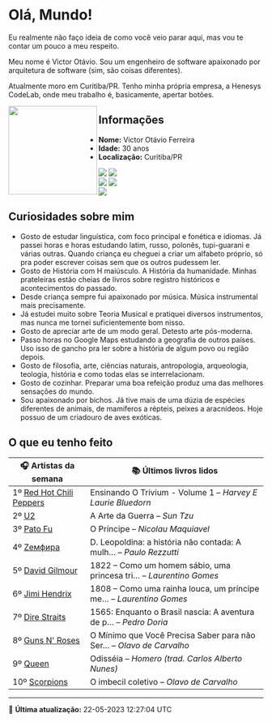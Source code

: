 # Olá, Mundo!

Eu realmente não faço ideia de como você veio parar aqui, mas vou te contar um pouco a meu respeito.

Meu nome é Victor Otávio. Sou um engenheiro de software apaixonado por arquitetura de software (sim, são coisas diferentes).

Atualmente moro em Curitiba/PR. Tenho minha própria empresa, a Henesys CodeLab, onde meu trabalho é, basicamente, apertar botões.

<img align="left" src="https://github.com/vctrtvfrrr/vctrtvfrrr/raw/master/octocat.png" alt="" width="175" />

## Informações

- **Nome:** Victor Otávio Ferreira
- **Idade:** 30 anos
- **Localização:** Curitiba/PR

[![](https://img.shields.io/badge/LinkedIn-victorotavio-blue)](https://www.linkedin.com/in/victorotavio/) [![](https://img.shields.io/badge/Twitter-@vctrtvfrrr-blue)](https://twitter.com/vctrtvfrrr)  
[![](https://img.shields.io/badge/GitHub-vctrtvfrrr-24292e)](https://github.com/vctrtvfrrr) [![](https://img.shields.io/badge/GitLab-vctrtvfrrr-ec5d16)](https://gitlab.com/vctrtvfrrr)  
[![](https://img.shields.io/badge/Email-victor@otavioferreira.com.br-red)](mailto:victor@otavioferreira.com.br)  

## Curiosidades sobre mim

-   Gosto de estudar linguística, com foco principal e fonética e idiomas. Já passei horas e horas estudando latim, russo, polonês, tupi-guarani e várias outras. Quando criança eu cheguei a criar um alfabeto próprio, só pra poder escrever coisas sem que os outros pudessem ler.
-   Gosto de História com H maiúsculo. A História da humanidade. Minhas prateleiras estão cheias de livros sobre registro históricos e acontecimentos do passado.
-   Desde criança sempre fui apaixonado por música. Música instrumental mais precisamente.
-   Já estudei muito sobre Teoria Musical e pratiquei diversos instrumentos, mas nunca me tornei suficientemente bom nisso.
-   Gosto de apreciar arte de um modo geral. Detesto arte pós-moderna.
-   Passo horas no Google Maps estudando a geografia de outros países. Uso isso de gancho pra ler sobre a história de algum povo ou região depois.
-   Gosto de filosofia, arte, ciências naturais, antropologia, arqueologia, teologia, história e como todas elas se interrelacionam.
-   Gosto de cozinhar. Preparar uma boa refeição produz uma das melhores sensações do mundo.
-   Sou apaixonado por bichos. Já tive mais de uma dúzia de espécies diferentes de animais, de mamiferos a répteis, peixes a aracnídeos. Hoje possuo de um criadouro de aves exóticas.


## O que eu tenho feito

|                             🎧 Artistas da semana                             |                      📚 Últimos livros lidos                      |
|-------------------------------------------------------------------------------|-------------------------------------------------------------------|
| 1º [Red Hot Chili Peppers](https://www.last.fm/music/Red+Hot+Chili+Peppers)   | Ensinando O Trivium - Volume 1	–	_Harvey E Laurie Bluedorn_         |
| 2º [U2](https://www.last.fm/music/U2)                                         | A Arte da Guerra	–	_Sun Tzu_                                        |
| 3º [Pato Fu](https://www.last.fm/music/Pato+Fu)                               | O Príncipe	–	_Nicolau Maquiavel_                                    |
| 4º [Zемфира](https://www.last.fm/music/Z%D0%B5%D0%BC%D1%84%D0%B8%D1%80%D0%B0) | D. Leopoldina: a história não contada: A mulh…	–	_Paulo Rezzutti_   |
| 5º [David Gilmour](https://www.last.fm/music/David+Gilmour)                   | 1822 – Como um homem sábio, uma princesa tri…	–	_Laurentino Gomes_  |
| 6º [Jimi Hendrix](https://www.last.fm/music/Jimi+Hendrix)                     | 1808 – Como uma rainha louca, um príncipe me…	–	_Laurentino Gomes_  |
| 7º [Dire Straits](https://www.last.fm/music/Dire+Straits)                     | 1565: Enquanto o Brasil nascia: A aventura de p…	–	_Pedro Doria_    |
| 8º [Guns N' Roses](https://www.last.fm/music/Guns+N%27+Roses)                 | O Mínimo que Você Precisa Saber para não Ser…	–	_Olavo de Carvalho_ |
| 9º [Queen](https://www.last.fm/music/Queen)                                   | Odisséia	–	_Homero (trad. Carlos Alberto Nunes)_                    |
| 10º [Scorpions](https://www.last.fm/music/Scorpions)                          | O imbecil coletivo	–	_Olavo de Carvalho_                            |


---

🚀 **Última atualização:** 22-05-2023 12:27:04 UTC